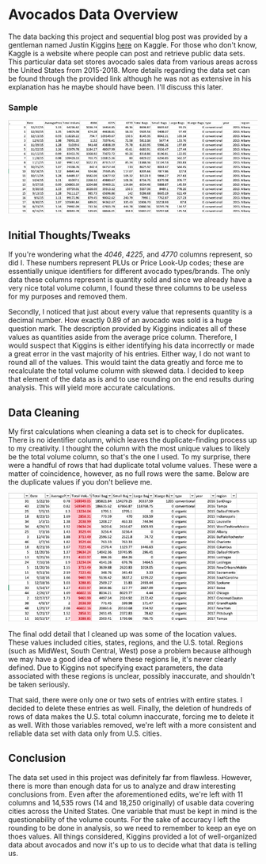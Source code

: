 # Avocados Data Overview
The data backing this project and sequential blog post was provided by a gentleman named Justin Kiggins [here](https://www.kaggle.com/datasets/neuromusic/avocado-prices) on Kaggle. For those who don't know, Kaggle is a website where people can post and retrieve public data sets. This particular data set stores avocado sales data from various areas across the United States from 2015-2018. More details regarding the data set can be found through the provided link although he was not as extensive in his explanation has he maybe should have been. I'll discuss this later.


### Sample
![](images/raw-sample.png)


## Initial Thoughts/Tweaks
If you're wondering what the *4046*, *4225*, and *4770* columns represent, so did I. These numbers represent PLUs or Price Look-Up codes; these are essentially unique identifiers for different avocado types/brands. The only data these columns represent is quantity sold and since we already have a very nice total volume column, I found these three columns to be useless for my purposes and removed them.

Secondly, I noticed that just about every value that represents quantity is a decimal number. How exactly 0.89 of an avocado was sold is a huge question mark. The description provided by Kiggins indicates all of these values as quantities aside from the average price column. Therefore, I would suspect that Kiggins is either identifying his data incorrectly or made a great error in the vast majority of his entries. Either way, I do not want to round all of the values. This would taint the data greatly and force me to recalculate the total volume column with skewed data. I decided to keep that element of the data as is and to use rounding on the end results during analysis. This will yield more accurate calculations.


## Data Cleaning
My first calculations when cleaning a data set is to check for duplicates. There is no identifier column, which leaves the duplicate-finding process up to my creativity. I thought the column with the most unique values to likely be the total volume column, so that's the one I used. To my surprise, there were a handful of rows that had duplicate total volume values. These were a matter of coincidence, however, as no full rows were the same. Below are the duplicate values if you don't believe me.

![](images/dup-sample.png)

The final odd detail that I cleaned up was some of the location values. These values included cities, states, regions, and the U.S. total. Regions (such as MidWest, South Central, West) pose a problem because although we may have a good idea of where these regions lie, it's never clearly defined. Due to Kiggins not specifying exact parameters, the data associated with these regions is unclear, possibly inaccurate, and shouldn't be taken seriously. 

That said, there were only one or two sets of entries with entire states. I decided to delete these entries as well. Finally, the deletion of hundreds of rows of data makes the U.S. total column inaccurate, forcing me to delete it as well. With those variables removed, we're left with a more consistent and reliable data set with data only from U.S. cities.


## Conclusion

The data set used in this project was definitely far from flawless. However, there is more than enough data for us to analyze and draw interesting conclusions from. Even after the aforementioned edits, we're left with 11 columns and 14,535 rows (14 and 18,250 originally) of usable data covering cities across the United States. One variable that must be kept in mind is the questionability of the volume counts. For the sake of accuracy I left the rounding to be done in analysis, so we need to remember to keep an eye on thoes values. All things considered, Kiggins provided a lot of well-organized data about avocados and now it's up to us to decide what that data is telling us.
